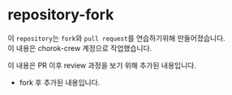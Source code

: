 # repository-fork
이 `repository`는 `fork`와 `pull request`를 연습하기위해 만들어졌습니다.  
이 내용은 chorok-crew 계정으로 작업했습니다.

이 내용은 PR 이후 review 과정을 보기 위해 추가된 내용입니다.

* fork 후 추가된 내용입니다.
